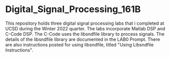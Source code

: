 # Digital_Signal_Processing_161B
This repository holds three digital signal processing labs that i completed at UCSD during the Winter 2022 quarter. The labs incorporate Matlab DSP and C-Code DSP. The C-Code uses the libsndfile library to process signals. The details of the libsndfile library are documented in the LAB0 Prompt. There are also instructions posted for using libsndfile, titled "Using Libsndfile Instructions".
